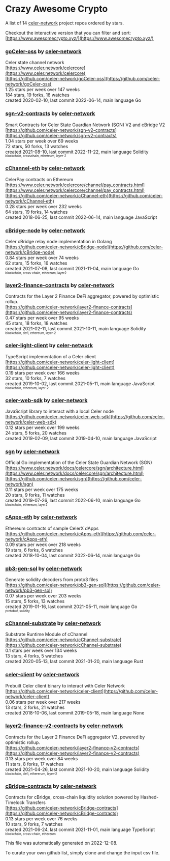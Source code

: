 # Crazy Awesome Crypto
A list of 14 [celer-network](https://github.com/celer-network) project repos ordered by stars.  

Checkout the interactive version that you can filter and sort: 
[https://www.awesomecrypto.xyz/](https://www.awesomecrypto.xyz/)  


### [goCeler-oss](https://github.com/celer-network/goCeler-oss) by [celer-network](https://github.com/celer-network)  
Celer state channel network  
[https://www.celer.network/celercore](https://www.celer.network/celercore)  
[https://github.com/celer-network/goCeler-oss](https://github.com/celer-network/goCeler-oss)  
1.25 stars per week over 147 weeks  
184 stars, 19 forks, 16 watches  
created 2020-02-10, last commit 2022-06-14, main language Go  


### [sgn-v2-contracts](https://github.com/celer-network/sgn-v2-contracts) by [celer-network](https://github.com/celer-network)  
Smart Contracts for Celer State Guardian Network (SGN) V2 and cBridge V2  
[https://github.com/celer-network/sgn-v2-contracts](https://github.com/celer-network/sgn-v2-contracts)  
1.04 stars per week over 69 weeks  
72 stars, 50 forks, 13 watches  
created 2021-08-10, last commit 2022-11-22, main language Solidity  
<sub><sup>blockchain, crosschain, ethereum, layer-2</sup></sub>


### [cChannel-eth](https://github.com/celer-network/cChannel-eth) by [celer-network](https://github.com/celer-network)  
CelerPay contracts on Ethereum  
[https://www.celer.network/celercore/channel/pay_contracts.html](https://www.celer.network/celercore/channel/pay_contracts.html)  
[https://github.com/celer-network/cChannel-eth](https://github.com/celer-network/cChannel-eth)  
0.28 stars per week over 232 weeks  
64 stars, 19 forks, 14 watches  
created 2018-06-25, last commit 2022-06-14, main language JavaScript  


### [cBridge-node](https://github.com/celer-network/cBridge-node) by [celer-network](https://github.com/celer-network)  
Celer cBridge relay node implementation in Golang  
[https://github.com/celer-network/cBridge-node](https://github.com/celer-network/cBridge-node)  
0.84 stars per week over 74 weeks  
62 stars, 15 forks, 16 watches  
created 2021-07-08, last commit 2021-11-04, main language Go  
<sub><sup>blockchain, cross-chain, ethereum, layer2</sup></sub>


### [layer2-finance-contracts](https://github.com/celer-network/layer2-finance-contracts) by [celer-network](https://github.com/celer-network)  
Contracts for the Layer 2 Finance DeFi aggregator, powered by optimistic rollup.  
[https://github.com/celer-network/layer2-finance-contracts](https://github.com/celer-network/layer2-finance-contracts)  
0.47 stars per week over 95 weeks  
45 stars, 18 forks, 18 watches  
created 2021-02-11, last commit 2021-10-11, main language Solidity  
<sub><sup>blockchain, defi, ethereum, layer-2</sup></sub>


### [celer-light-client](https://github.com/celer-network/celer-light-client) by [celer-network](https://github.com/celer-network)  
TypeScript implementation of a Celer client  
[https://github.com/celer-network/celer-light-client](https://github.com/celer-network/celer-light-client)  
0.19 stars per week over 166 weeks  
32 stars, 10 forks, 7 watches  
created 2019-10-02, last commit 2021-05-11, main language JavaScript  
<sub><sup>blockchain, ethereum, layer-2</sup></sub>


### [celer-web-sdk](https://github.com/celer-network/celer-web-sdk) by [celer-network](https://github.com/celer-network)  
JavaScript library to interact with a local Celer node  
[https://github.com/celer-network/celer-web-sdk](https://github.com/celer-network/celer-web-sdk)  
0.12 stars per week over 199 weeks  
24 stars, 5 forks, 20 watches  
created 2019-02-09, last commit 2019-04-10, main language JavaScript  


### [sgn](https://github.com/celer-network/sgn) by [celer-network](https://github.com/celer-network)  
Official Go implementation of the Celer State Guardian Network (SGN)  
[https://www.celer.network/docs/celercore/sgn/architecture.html](https://www.celer.network/docs/celercore/sgn/architecture.html)  
[https://github.com/celer-network/sgn](https://github.com/celer-network/sgn)  
0.11 stars per week over 175 weeks  
20 stars, 9 forks, 11 watches  
created 2019-07-26, last commit 2022-06-10, main language Go  
<sub><sup>blockchain, ethereum, layer2</sup></sub>


### [cApps-eth](https://github.com/celer-network/cApps-eth) by [celer-network](https://github.com/celer-network)  
Ethereum contracts of sample CelerX dApps  
[https://github.com/celer-network/cApps-eth](https://github.com/celer-network/cApps-eth)  
0.09 stars per week over 218 weeks  
19 stars, 6 forks, 6 watches  
created 2018-10-04, last commit 2022-06-14, main language Go  


### [pb3-gen-sol](https://github.com/celer-network/pb3-gen-sol) by [celer-network](https://github.com/celer-network)  
Generate solidity decoders from proto3 files  
[https://github.com/celer-network/pb3-gen-sol](https://github.com/celer-network/pb3-gen-sol)  
0.07 stars per week over 203 weeks  
15 stars, 5 forks, 13 watches  
created 2019-01-16, last commit 2021-05-11, main language Go  
<sub><sup>protobuf, solidity</sup></sub>


### [cChannel-substrate](https://github.com/celer-network/cChannel-substrate) by [celer-network](https://github.com/celer-network)  
Substrate Runtime Module of cChannel  
[https://github.com/celer-network/cChannel-substrate](https://github.com/celer-network/cChannel-substrate)  
0.1 stars per week over 134 weeks  
13 stars, 4 forks, 5 watches  
created 2020-05-13, last commit 2021-01-20, main language Rust  


### [celer-client](https://github.com/celer-network/celer-client) by [celer-network](https://github.com/celer-network)  
Prebuilt Celer client binary to interact with Celer Network  
[https://github.com/celer-network/celer-client](https://github.com/celer-network/celer-client)  
0.06 stars per week over 217 weeks  
13 stars, 2 forks, 21 watches  
created 2018-10-06, last commit 2019-05-18, main language None  


### [layer2-finance-v2-contracts](https://github.com/celer-network/layer2-finance-v2-contracts) by [celer-network](https://github.com/celer-network)  
Contracts for the Layer 2 Finance DeFi aggregator V2, powered by optimistic rollup.  
[https://github.com/celer-network/layer2-finance-v2-contracts](https://github.com/celer-network/layer2-finance-v2-contracts)  
0.13 stars per week over 84 weeks  
11 stars, 8 forks, 17 watches  
created 2021-04-26, last commit 2021-10-20, main language Solidity  
<sub><sup>blockchain, defi, ethererum, layer-2</sup></sub>


### [cBridge-contracts](https://github.com/celer-network/cBridge-contracts) by [celer-network](https://github.com/celer-network)  
Contracts for cBridge, cross-chain liquidity solution powered by Hashed-Timelock Transfers  
[https://github.com/celer-network/cBridge-contracts](https://github.com/celer-network/cBridge-contracts)  
0.13 stars per week over 76 weeks  
10 stars, 9 forks, 7 watches  
created 2021-06-24, last commit 2021-11-01, main language TypeScript  
<sub><sup>blockchain, cross-chain, ethereum</sup></sub>


This file was automatically generated on 2022-12-08.  

To curate your own github list, simply clone and change the input csv file.  